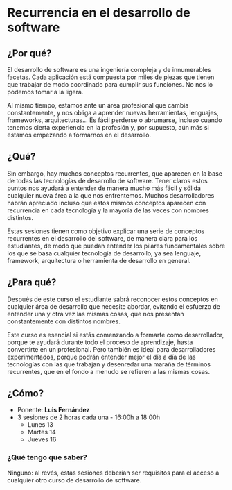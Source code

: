 # Recurrencia en el desarrollo de software

## ¿Por qué?

El desarrollo de software es una ingeniería compleja y de innumerables facetas. Cada aplicación está compuesta por miles de piezas que tienen que trabajar de modo coordinado para cumplir sus funciones. No nos lo podemos tomar a la ligera.

Al mismo tiempo, estamos ante un área profesional que cambia constantemente, y nos obliga a aprender nuevas herramientas, lenguajes, frameworks, arquitecturas... Es fácil perderse o abrumarse, incluso cuando tenemos cierta experiencia en la profesión y, por supuesto, aún más si estamos empezando a formarnos en el desarrollo.

## ¿Qué?

Sin embargo, hay muchos conceptos recurrentes, que aparecen en la base de todas las tecnologías de desarrollo de software. Tener claros estos puntos nos ayudará a entender de manera mucho más fácil y sólida cualquier nueva área a la que nos enfrentemos. Muchos desarrolladores habrán apreciado incluso que estos mismos conceptos aparecen con recurrencia en cada tecnología y la mayoría de las veces con nombres distintos.

Estas sesiones tienen como objetivo explicar una serie de conceptos recurrentes en el desarrollo del software, de manera clara para los estudiantes, de modo que puedan entender los pilares fundamentales sobre los que se basa cualquier tecnología de desarrollo, ya sea lenguaje, framework, arquitectura o herramienta de desarrollo en general.

## ¿Para qué?

Después de este curso el estudiante sabrá reconocer estos conceptos en cualquier área de desarrollo que necesite abordar, evitando el esfuerzo de entender una y otra vez las mismas cosas, que nos presentan constantemente con distintos nombres.

Este curso es esencial si estás comenzando a formarte como desarrollador, porque te ayudará durante todo el proceso de aprendizaje, hasta convertirte en un profesional. Pero también es ideal para desarrolladores experimentados, porque podrán entender mejor el día a día de las tecnologías con las que trabajan y desenredar una maraña de términos recurrentes, que en el fondo a menudo se refieren a las mismas cosas.

## ¿Cómo?

- Ponente: **Luis Fernández**
- 3 sesiones de 2 horas cada una - 16:00h a 18:00h
  - Lunes 13
  - Martes 14
  - Jueves 16
### ¿Qué tengo que saber?

Ninguno: al revés, estas sesiones deberían ser requisitos para el acceso a cualquier otro curso de desarrollo de software.

